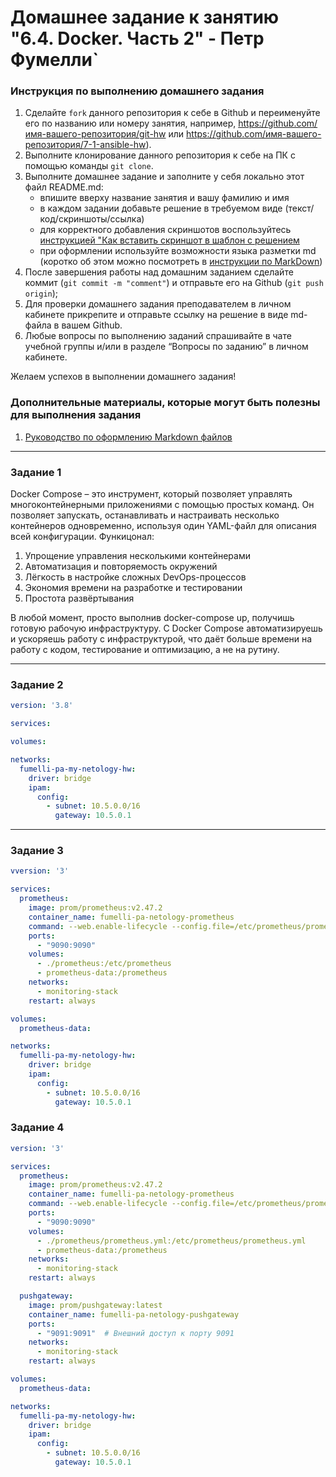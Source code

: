 # Домашнее задание к занятию "6.4. Docker. Часть 2" - Петр Фумелли`


### Инструкция по выполнению домашнего задания

   1. Сделайте `fork` данного репозитория к себе в Github и переименуйте его по названию или номеру занятия, например, https://github.com/имя-вашего-репозитория/git-hw или  https://github.com/имя-вашего-репозитория/7-1-ansible-hw).
   2. Выполните клонирование данного репозитория к себе на ПК с помощью команды `git clone`.
   3. Выполните домашнее задание и заполните у себя локально этот файл README.md:
      - впишите вверху название занятия и вашу фамилию и имя
      - в каждом задании добавьте решение в требуемом виде (текст/код/скриншоты/ссылка)
      - для корректного добавления скриншотов воспользуйтесь [инструкцией "Как вставить скриншот в шаблон с решением](https://github.com/netology-code/sys-pattern-homework/blob/main/screen-instruction.md)
      - при оформлении используйте возможности языка разметки md (коротко об этом можно посмотреть в [инструкции  по MarkDown](https://github.com/netology-code/sys-pattern-homework/blob/main/md-instruction.md))
   4. После завершения работы над домашним заданием сделайте коммит (`git commit -m "comment"`) и отправьте его на Github (`git push origin`);
   5. Для проверки домашнего задания преподавателем в личном кабинете прикрепите и отправьте ссылку на решение в виде md-файла в вашем Github.
   6. Любые вопросы по выполнению заданий спрашивайте в чате учебной группы и/или в разделе “Вопросы по заданию” в личном кабинете.

Желаем успехов в выполнении домашнего задания!

### Дополнительные материалы, которые могут быть полезны для выполнения задания

1. [Руководство по оформлению Markdown файлов](https://gist.github.com/Jekins/2bf2d0638163f1294637#Code)

---

### Задание 1

Docker Compose – это инструмент, который позволяет управлять многоконтейнерными приложениями с помощью простых команд. Он позволяет запускать, останавливать и настраивать несколько контейнеров одновременно, используя один YAML-файл для описания всей конфигурации. Функицонал:
1. Упрощение управления несколькими контейнерами
2. Автоматизация и повторяемость окружений
3. Лёгкость в настройке сложных DevOps-процессов
4. Экономия времени на разработке и тестировании
5. Простота развёртывания

В любой момент, просто выполнив docker-compose up, получишь готовую рабочую инфраструктуру.
С Docker Compose автоматизируешь и ускоряешь работу с инфраструктурой, что даёт больше времени на работу с кодом, тестирование и оптимизацию, а не на рутину.






---

### Задание 2

```yaml
version: '3.8'

services:

volumes:

networks:
  fumelli-pa-my-netology-hw:
    driver: bridge
    ipam:
      config:
        - subnet: 10.5.0.0/16
          gateway: 10.5.0.1
```
---

### Задание 3

```yaml
vversion: '3'

services:
  prometheus:
    image: prom/prometheus:v2.47.2
    container_name: fumelli-pa-netology-prometheus
    command: --web.enable-lifecycle --config.file=/etc/prometheus/prometheus.yml
    ports:
      - "9090:9090"
    volumes:
      - ./prometheus:/etc/prometheus
      - prometheus-data:/prometheus
    networks:
      - monitoring-stack
    restart: always

volumes:
  prometheus-data:

networks:
  fumelli-pa-my-netology-hw:
    driver: bridge
    ipam:
      config:
        - subnet: 10.5.0.0/16
          gateway: 10.5.0.1
```

### Задание 4

```yaml
version: '3'

services:
  prometheus:
    image: prom/prometheus:v2.47.2
    container_name: fumelli-pa-netology-prometheus
    command: --web.enable-lifecycle --config.file=/etc/prometheus/prometheus.yml
    ports:
      - "9090:9090"
    volumes:
      - ./prometheus/prometheus.yml:/etc/prometheus/prometheus.yml
      - prometheus-data:/prometheus
    networks:
      - monitoring-stack
    restart: always

  pushgateway:
    image: prom/pushgateway:latest
    container_name: fumelli-pa-netology-pushgateway
    ports:
      - "9091:9091"  # Внешний доступ к порту 9091
    networks:
      - monitoring-stack
    restart: always

volumes:
  prometheus-data:

networks:
  fumelli-pa-my-netology-hw:
    driver: bridge
    ipam:
      config:
        - subnet: 10.5.0.0/16
          gateway: 10.5.0.1
```
